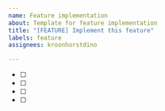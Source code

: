 ```yaml
---
name: Feature implementation
about: Template for feature implementation
title: "[FEATURE] Implement this feature"
labels: feature
assignees: kroonhorstdino

---
```


- [ ]
- [ ]
- [ ]
- [ ]
